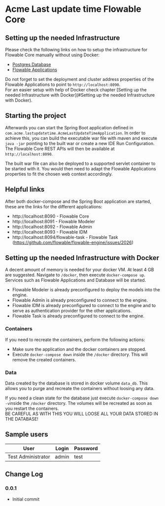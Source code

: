 # Acme Last update time Flowable Core

## Setting up the needed Infrastructure
Please check the following links on how to setup the infrastructure for Flowable Core manually without
using Docker:

- [Postgres Database](https://flowable.com/open-source/docs/bpmn/ch03-Configuration/#database-configuration)
- [Flowable Applications](https://flowable.com/open-source/docs/bpmn/ch14-Applications/)

Do not forget to set the deployment and cluster address properties of the Flowable Applications to point to
`http://localhost:8090`.  
For an easier setup with help of Docker check chapter [Setting up the needed Infrastructure with Docker](#Setting up the needed Infrastructure with Docker).

## Starting the project
Afterwards you can start the Spring Boot application defined in `com.acme.lastupdatetime.AcmeLastUpdateTimeApplication`. In order to achieve this,
you can build the executable war file with maven and execute `java -jar` pointing to the built war or create a new IDE Run Configuration. 
The Flowable Core REST APIs will then be available at `http://localhost:8090`.

The built war file can also be deployed to a supported servlet container to be started with it.
You would then need to adapt the Flowable Applications properties to fit the chosen web context accordingly.

## Helpful links
After both docker-compose and the Spring Boot application are started, these are the links for the different applications:

- http://localhost:8090 - Flowable Core
- http://localhost:8091 - Flowable Modeler
- http://localhost:8092 - Flowable Admin
- http://localhost:8093 - Flowable IDM
- http://localhost:8094/flowable-task - Flowable Task (https://github.com/flowable/flowable-engine/issues/2026)

## Setting up the needed Infrastructure with Docker
A decent amount of memory is needed for your docker VM. At least 4 GB are suggested.
Navigate to `/docker`, then execute `docker-compose up`. Services such as Flowable Applications and Database will be started.

- Flowable Modeler is already preconfigured to deploy the models into the engine.
- Flowable Admin is already preconfigured to connect to the engine.
- Flowable IDM is already preconfigured to connect to the engine and to serve as authentication provider for the other applications.
- Flowable Task is already preconfigured to connect to the engine.

### Containers
If you need to recreate the containers, perform the following actions:
- Make sure the application and the docker containers are stopped.
- Execute `docker-compose down` inside the `/docker` directory. This will remove the created containers.

### Data
Data created by the database is stored in docker volume `data_db`.
This allows you to purge and recreate the containers without loosing any data.

If you need a clean state for the database just execute `docker-compose down -v`inside the `/docker` directory.
The volumes will be recreated as soon as you restart the containers.  
BE CAREFUL AS WITH THIS YOU WILL LOOSE ALL YOUR DATA STORED IN THE DATABASE!

## Sample users
| User | Login | Password |
| -------------| ------------- | ------------- |
| Test Administrator | admin | test |

## Change Log

### 0.0.1
- Initial commit